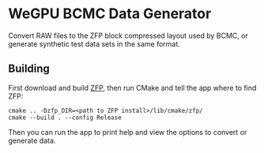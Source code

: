 # WeGPU BCMC Data Generator

Convert RAW files to the ZFP block compressed layout used by BCMC, or generate synthetic test data sets in the same format.

## Building

First download and build [ZFP](https://github.com/LLNL/zfp), then run CMake and tell the app where to find ZFP:

```
cmake .. -Dzfp_DIR=<path to ZFP install>/lib/cmake/zfp/
cmake --build . --config Release
```

Then you can run the app to print help and view the options to convert or generate data.


